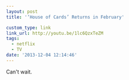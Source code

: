 ```yaml
---
layout: post
title: '‘House of Cards’ Returns in February'

custom_type: link
link_url: http://youtu.be/1lc6QzxTeZM
tags:
  - netflix
  - TV
date: '2013-12-04 12:14:46'
---
```

Can't wait.
